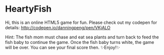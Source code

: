 # HeartyFish
Hi, this is an online HTML5 game for fun. Please check out my codepen for details:
http://codepen.io/danningpeng/pen/VKjALO

Hint: The fish mom must chase and eat sea plants and turn back to feed the fish baby to continue the game. Once the fish baby turns white, the game will be over. You can see your final score then.
:sparkles:Enjoy!:sparkles:
